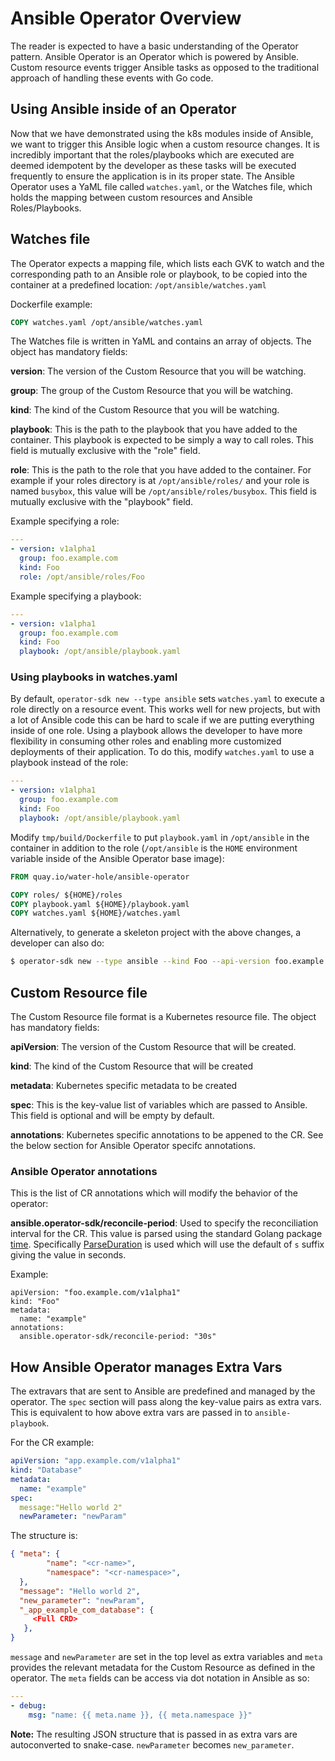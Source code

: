 # Ansible Operator Overview

The reader is expected to have a basic understanding of the Operator pattern.
Ansible Operator is an Operator which is powered by Ansible. Custom resource
events trigger Ansible tasks as opposed to the traditional approach of handling
these events with Go code.

## Using Ansible inside of an Operator

Now that we have demonstrated using the k8s modules inside of Ansible, we want
to trigger this Ansible logic when a custom resource changes. It is incredibly
important that the roles/playbooks which are executed are deemed idempotent by
the developer as these tasks will be executed frequently to ensure the
application is in its proper state. The Ansible Operator uses a YaML file
called `watches.yaml`, or the Watches file, which holds the mapping between
custom resources and Ansible Roles/Playbooks.

## Watches file

The Operator expects a mapping file, which lists each GVK to watch and the
corresponding path to an Ansible role or playbook, to be copied into the
container at a predefined location: `/opt/ansible/watches.yaml`

Dockerfile example:
```Dockerfile
COPY watches.yaml /opt/ansible/watches.yaml
```

The Watches file is written in YaML and contains an array of objects. The object has
mandatory fields:

**version**:  The version of the Custom Resource that you will be watching.

**group**:  The group of the Custom Resource that you will be watching.

**kind**:  The kind of the Custom Resource that you will be watching.

**playbook**:  This is the path to the playbook that you have added to the
container. This playbook is expected to be simply a way to call roles. This
field is mutually exclusive with the "role" field.

**role**:  This is the path to the role that you have added to the container.
For example if your roles directory is at `/opt/ansible/roles/` and your role
is named `busybox`, this value will be `/opt/ansible/roles/busybox`. This field
is mutually exclusive with the "playbook" field.

Example specifying a role:

```yaml
---
- version: v1alpha1
  group: foo.example.com
  kind: Foo
  role: /opt/ansible/roles/Foo
```

Example specifying a playbook:

```yaml
---
- version: v1alpha1
  group: foo.example.com
  kind: Foo
  playbook: /opt/ansible/playbook.yaml
```


### Using playbooks in watches.yaml

By default, `operator-sdk new --type ansible` sets `watches.yaml` to execute a
role directly on a resource event. This works well for new projects, but with a
lot of Ansible code this can be hard to scale if we are putting everything
inside of one role. Using a playbook allows the developer to have more
flexibility in consuming other roles and enabling more customized deployments
of their application. To do this, modify `watches.yaml` to use a playbook
instead of the role:
```yaml
---
- version: v1alpha1
  group: foo.example.com
  kind: Foo
  playbook: /opt/ansible/playbook.yaml
```

Modify `tmp/build/Dockerfile` to put `playbook.yaml` in `/opt/ansible` in the
container in addition to the role (`/opt/ansible` is the `HOME` environment
variable inside of the Ansible Operator base image):
```Dockerfile
FROM quay.io/water-hole/ansible-operator

COPY roles/ ${HOME}/roles
COPY playbook.yaml ${HOME}/playbook.yaml
COPY watches.yaml ${HOME}/watches.yaml
```

Alternatively, to generate a skeleton project with the above changes, a
developer can also do:
```bash
$ operator-sdk new --type ansible --kind Foo --api-version foo.example.com/v1alpha1 foo-operator --generate-playbook
```

## Custom Resource file

The Custom Resource file format is a Kubernetes resource file. The object has
mandatory fields:

**apiVersion**:  The version of the Custom Resource that will be created.

**kind**:  The kind of the Custom Resource that will be created

**metadata**:  Kubernetes specific metadata to be created

**spec**:  This is the key-value list of variables which are passed to Ansible.
This field is optional and will be empty by default.

**annotations**: Kubernetes specific annotations to be appened to the CR. See
the below section for Ansible Operator specifc annotations.

### Ansible Operator annotations
This is the list of CR annotations which will modify the behavior of the operator:

**ansible.operator-sdk/reconcile-period**: Used to specify the reconciliation
interval for the CR. This value is parsed using the standard Golang package
[time][time_pkg]. Specifically [ParseDuration][time_parse_duration] is used
which will use the default of `s` suffix giving the value in seconds.

Example:
```
apiVersion: "foo.example.com/v1alpha1"
kind: "Foo"
metadata:
  name: "example"
annotations:
  ansible.operator-sdk/reconcile-period: "30s"
```

## How Ansible Operator manages Extra Vars
The extravars that are sent to Ansible are predefined and managed by the
operator. The `spec` section will pass along the key-value pairs as extra vars.
This is equivalent to how above extra vars are passed in to `ansible-playbook`.

For the CR example:
```yaml
apiVersion: "app.example.com/v1alpha1"
kind: "Database"
metadata:
  name: "example"
spec:
  message:"Hello world 2"
  newParameter: "newParam"
```

The structure is:


```json
{ "meta": {
        "name": "<cr-name>",
        "namespace": "<cr-namespace>",
  },
  "message": "Hello world 2",
  "new_parameter": "newParam",
  "_app_example_com_database": {
     <Full CRD>
   },
}
```
`message` and `newParameter` are set in the top level as extra variables and `meta` provides the relevant metadata for the Custom Resource as defined in the operator. The `meta` fields can be access via dot notation in Ansible as so:
```yaml
---
- debug:
    msg: "name: {{ meta.name }}, {{ meta.namespace }}"
```

**Note:** The resulting JSON structure that is passed in as extra vars are autoconverted to snake-case. `newParameter` becomes `new_parameter`.

[ansible_operator_user_guide]:../user-guide.md
[time_pkg]:https://golang.org/pkg/time/
[time_parse_duration]:https://golang.org/pkg/time/#ParseDuration
